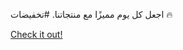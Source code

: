 اجعل كل يوم مميزًا مع منتجاتنا. #تخفيضات 🔥

[Check it out!](https://www.facebook.com/share/17TW2PL6Tj/)